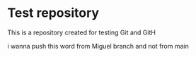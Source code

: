 # Test repository

This is a repository created for testing Git and GitH

i wanna push this word from Miguel branch and not from main